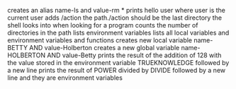creates an alias name-ls and value-rm *
prints hello user where user is the current user
adds /action the path./action should be the last directory the shell looks into when looking for a program
counts the number of directories in the path
lists environment variables
lists all local variables and environment variables and functions
creates new local variable name-BETTY AND value-Holberton
creates a new global variable name-HOLBERTON AND value-Betty
prints the result of the addition of 128 with the value stored in the environment variable TRUEKNOWLEDGE followed by a new line
prints the result of POWER divided by DIVIDE followed by a new line and they are environment variables
